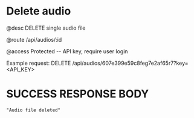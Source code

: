 # Delete audio
@desc DELETE single audio file

@route /api/audios/:id

@access Protected -- API key, require user login

Example request: DELETE /api/audios/607e399e59c8feg7e2af65r7?key=<API_KEY>

# SUCCESS RESPONSE BODY
```
"Audio file deleted"
```

